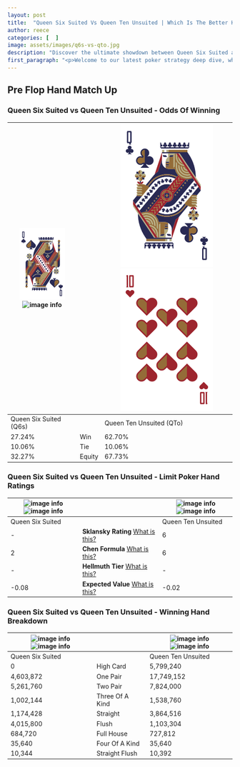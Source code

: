 ```yaml
---
layout: post
title:  "Queen Six Suited Vs Queen Ten Unsuited | Which Is The Better Hand In Poker? A Complete Guide"
author: reece
categories: [  ]
image: assets/images/q6s-vs-qto.jpg
description: "Discover the ultimate showdown between Queen Six Suited and Queen Ten Unsuited in poker! Uncover the odds, strategies, and scenarios where one hand triumphs over the other. Get ready to up your poker game with this thrilling analysis."
first_paragraph: "<p>Welcome to our latest poker strategy deep dive, where we're pitting two distinct hands against each other in a high-stakes showdown: Queen Six Suited vs Queen Ten Unsuited.</p><p>In the dynamic world of poker, every decision counts, and knowing which hand holds the upper hand is key to your success at the table.</p><p>In this article, we'll dissect these two hands, explore the scenarios where one dominates the other, and equip you with the knowledge to make strategic choices that can tip the odds in your favor.</p><p>Get ready to unravel the intriguing dynamics of these poker hands and elevate your game to new heights.</p>"
---
```




[comment]: # (sp0)

## Pre Flop Hand Match Up

<div class="table hand-ratings" markdown="1"> 



### Queen Six Suited vs Queen Ten Unsuited - Odds Of Winning


    
| ![image info](assets/images/hand1/q.png) ![image info](assets/images/hand1/6s.png) |  | ![image info](assets/images/hand2/q.png) ![image info](assets/images/hand2/to.png) |
| -------- | -------- | -------- |
| Queen Six Suited (Q6s) |  | Queen Ten Unsuited (QTo) |
| 27.24% | Win | 62.70% |
| 10.06% | Tie | 10.06% |
| 32.27% | Equity | 67.73% |




[comment]: # (sp1)



### Queen Six Suited vs Queen Ten Unsuited - Limit Poker Hand Ratings


    
| ![image info](https://www.riverpairs.com/assets/images/hand1/q.png) ![image info](https://www.riverpairs.com/assets/images/hand1/6s.png) |  | ![image info](https://www.riverpairs.com/assets/images/hand2/q.png) ![image info](https://www.riverpairs.com/assets/images/hand2/to.png) |
| -------- | -------- | -------- |
| Queen Six Suited |  | Queen Ten Unsuited |
| - | **Sklansky Rating** [What is this?](/sklansky-rating-explained) | 6 |
| 2 | **Chen Formula** [What is this?](/chen-formula-explained) | 6 |
| - | **Hellmuth Tier** [What is this?](/Hellmuth-tier-explained) | - |
| -0.08 | **Expected Value** [What is this?](/expected-value-explained) | -0.02 |




[comment]: # (sp2)



### Queen Six Suited vs Queen Ten Unsuited - Winning Hand Breakdown


    
| ![image info](https://www.riverpairs.com/assets/images/hand1/q.png) ![image info](https://www.riverpairs.com/assets/images/hand1/6s.png) |  | ![image info](https://www.riverpairs.com/assets/images/hand2/q.png) ![image info](https://www.riverpairs.com/assets/images/hand2/to.png) |
| -------- | -------- | -------- |
| Queen Six Suited |  | Queen Ten Unsuited |
| 0 | High Card | 5,799,240 |
| 4,603,872 | One Pair | 17,749,152 |
| 5,261,760 | Two Pair | 7,824,000 |
| 1,002,144 | Three Of A Kind | 1,538,760 |
| 1,174,428 | Straight | 3,864,516 |
| 4,015,800 | Flush | 1,103,304 |
| 684,720 | Full House | 727,812 |
| 35,640 | Four Of A Kind | 35,640 |
| 10,344 | Straight Flush | 10,392 |




[comment]: # (sp3)



</div>

[comment]: # (sp4)



[comment]: # (sp5)

